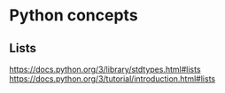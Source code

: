 # Python concepts

## Lists

<https://docs.python.org/3/library/stdtypes.html#lists>
<https://docs.python.org/3/tutorial/introduction.html#lists>

